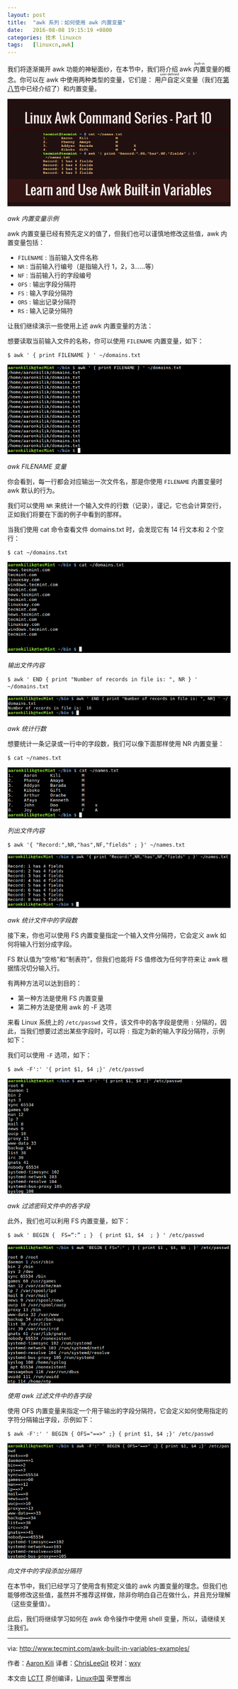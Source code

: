 ```yaml
---
layout: post
title:	"awk 系列：如何使用 awk 内置变量"
date:	2016-08-08 19:15:19 +0800 
categories:	技术 linuxcn 
tags:	[linuxcn,awk]
---
```



我们将逐渐揭开 awk 功能的神秘面纱，在本节中，我们将介绍 awk <ruby> 内置 <rp>  （ </rp> <rt>  built-in </rt> <rp>  ） </rp></ruby>变量的概念。你可以在 awk 中使用两种类型的变量，它们是：<ruby> 用户自定义 <rp>  （ </rp> <rt>  user-defined </rt> <rp>  ） </rp></ruby>变量（我们在[第八节](/article-7650-1.html)中已经介绍了）和内置变量。


![](/Asserts/Images/album/201608/08/191520mothznoaovnf3hax.png)


*awk 内置变量示例*


awk 内置变量已经有预先定义的值了，但我们也可以谨慎地修改这些值，awk 内置变量包括：


* `FILENAME` : 当前输入文件名称
* `NR` : 当前输入行编号（是指输入行 1，2，3……等）
* `NF` : 当前输入行的字段编号
* `OFS` : 输出字段分隔符
* `FS` : 输入字段分隔符
* `ORS` : 输出记录分隔符
* `RS` : 输入记录分隔符


让我们继续演示一些使用上述 awk 内置变量的方法：


想要读取当前输入文件的名称，你可以使用 `FILENAME` 内置变量，如下：



```
$ awk ' { print FILENAME } ' ~/domains.txt 

```

![](/Asserts/Images/album/201608/08/191520gg4knnlll4v0n9am.png)


*awk FILENAME 变量*


你会看到，每一行都会对应输出一次文件名，那是你使用 `FILENAME` 内置变量时 awk 默认的行为。


我们可以使用 `NR` 来统计一个输入文件的行数（记录），谨记，它也会计算空行，正如我们将要在下面的例子中看到的那样。


当我们使用 cat 命令查看文件 domains.txt 时，会发现它有 14 行文本和 2 个空行：



```
$ cat ~/domains.txt

```

![](/Asserts/Images/album/201608/08/191521lhyqq808o06q8zsy.png)


*输出文件内容*



```
$ awk ' END { print "Number of records in file is: ", NR } ' ~/domains.txt 

```

![](/Asserts/Images/album/201608/08/191521coyy2oz6obb7r8ob.png)


*awk 统计行数*


想要统计一条记录或一行中的字段数，我们可以像下面那样使用 NR 内置变量：



```
$ cat ~/names.txt

```

![](/Asserts/Images/album/201608/08/191521hrqq4vhz0q2fqfxq.png)


*列出文件内容*



```
$ awk '{ "Record:",NR,"has",NF,"fields" ; }' ~/names.txt

```

![](/Asserts/Images/album/201608/08/191522c77fi5z57dkftidd.png)


*awk 统计文件中的字段数*


接下来，你也可以使用 FS 内置变量指定一个输入文件分隔符，它会定义 awk 如何将输入行划分成字段。


FS 默认值为“空格”和“制表符”，但我们也能将 FS 值修改为任何字符来让 awk 根据情况切分输入行。


有两种方法可以达到目的：


* 第一种方法是使用 FS 内置变量
* 第二种方法是使用 awk 的 -F 选项


来看 Linux 系统上的 `/etc/passwd` 文件，该文件中的各字段是使用 `:` 分隔的，因此，当我们想要过滤出某些字段时，可以将 `:` 指定为新的输入字段分隔符，示例如下：


我们可以使用 `-F` 选项，如下：



```
$ awk -F':' '{ print $1, $4 ;}' /etc/passwd

```

![](/Asserts/Images/album/201608/08/191522kbhzggyulya22nye.png)


*awk 过滤密码文件中的各字段*


此外，我们也可以利用 FS 内置变量，如下：



```
$ awk ' BEGIN {  FS=“:” ; }  { print $1, $4  ; } ' /etc/passwd

```

![](/Asserts/Images/album/201608/08/191523j2062kggsx0uw9w2.png)


*使用 awk 过滤文件中的各字段*


使用 OFS 内置变量来指定一个用于输出的字段分隔符，它会定义如何使用指定的字符分隔输出字段，示例如下：



```
$ awk -F':' ' BEGIN { OFS="==>" ;} { print $1, $4 ;}' /etc/passwd

```

![](/Asserts/Images/album/201608/08/191523i0jbv4hh44sqchfs.png)


*向文件中的字段添加分隔符*


在本节中，我们已经学习了使用含有预定义值的 awk 内置变量的理念。但我们也能够修改这些值，虽然并不推荐这样做，除非你明白自己在做什么，并且充分理解（这些变量值）。


此后，我们将继续学习如何在 awk 命令操作中使用 shell 变量，所以，请继续关注我们。




---


via: <http://www.tecmint.com/awk-built-in-variables-examples/>


作者：[Aaron Kili](http://www.tecmint.com/author/aaronkili/) 译者：[ChrisLeeGit](https://github.com/chrisleegit) 校对：[wxy](https://github.com/wxy)


本文由 [LCTT](https://github.com/LCTT/TranslateProject) 原创编译，[Linux中国](https://linux.cn/) 荣誉推出
